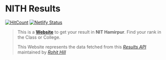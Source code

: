# NITH Results

[![HitCount](http://hits.dwyl.io/RohitKaushal7/nith-results.svg)](http://hits.dwyl.io/RohitKaushal7/nith-results)
[![Netlify Status](https://api.netlify.com/api/v1/badges/57fa7728-1628-4739-9549-f9faa7a86c82/deploy-status)](https://app.netlify.com/sites/nith/deploys)

> This is a [**Website**](https://nith.netlify.app/) to get your result in **NIT Hamirpur**.
> Find your rank in the Class or College.
>
> This Website represents the data fetched from this
> _[Results API](https://github.com/rohithill/nithp)_ maintained by _[Rohit Hill](https://github.com/rohithill)_<br>

<!-- > _[Data](https://github.com/srbcheema1/Nith_results)_ : by [Srb Cheema](https://github.com/srbcheema1) <br> -->
